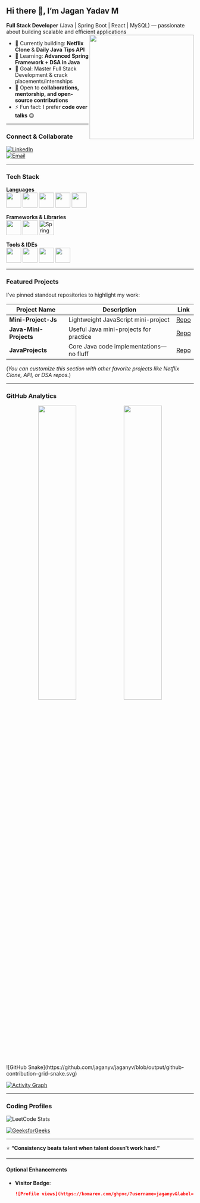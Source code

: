 ## Hi there 👋, I’m **Jagan Yadav M**

**Full Stack Developer** (Java | Spring Boot | React | MySQL) — passionate about building scalable and efficient applications  
<img align="right" width="280" src="https://i.pinimg.com/originals/47/f0/34/47f0342cec72b800463bf003eac1257e.gif">

- 🔭 Currently building: **Netflix Clone** & **Daily Java Tips API**  
- 🌱 Learning: **Advanced Spring Framework + DSA in Java**  
- 🎯 Goal: Master Full Stack Development & crack placements/internships  
- 🤝 Open to **collaborations, mentorship, and open-source contributions**  
- ⚡ Fun fact: I prefer **code over talks** 😉

---

###  Connect & Collaborate
[![LinkedIn](https://img.shields.io/badge/LinkedIn-0077B5?style=for-the-badge&logo=linkedin&logoColor=white)](https://www.linkedin.com/in/jaganyv/)  
[![Email](https://img.shields.io/badge/Gmail-D14836?style=for-the-badge&logo=gmail&logoColor=white)](mailto:jaganyv1@gmail.com)

---

###  Tech Stack

**Languages**  
<img height="40" width="40" src="https://img.icons8.com/color/48/java-coffee-cup-logo.png"/> <img height="40" width="40" src="https://img.icons8.com/color/48/javascript.png"/> <img height="40" width="40" src="https://img.icons8.com/color/48/html-5.png"/> <img height="40" width="40" src="https://img.icons8.com/color/48/css3.png"/> <img height="40" width="40" src="https://img.icons8.com/fluency/48/mysql-logo.png"/>

**Frameworks & Libraries**  
<img height="40" width="40" src="https://img.icons8.com/color/48/spring-logo.png"/> <img height="40" width="40" src="https://img.icons8.com/color/48/react-native.png"/> <img height="40" width="40" src="https://img.icons8.com/color/48/spring-logo.png" title="Spring Boot"/>


**Tools & IDEs**  
<img height="40" width="40" src="https://img.icons8.com/color/48/intellij-idea.png"/> <img height="40" width="40" src="https://img.icons8.com/color/48/eclipse.png"/> <img height="40" width="40" src="https://img.icons8.com/color/48/visual-studio-code-2019.png"/> <img height="40" width="40" src="https://img.icons8.com/color/48/git.png"/>

---

###  Featured Projects
I've pinned standout repositories to highlight my work:

| Project Name         | Description                                  | Link |
|----------------------|----------------------------------------------|------|
| **Mini-Project-Js**  | Lightweight JavaScript mini-project          | [Repo](https://github.com/jaganyv/Mini-Project-Js) |
| **Java-Mini-Projects** | Useful Java mini-projects for practice      | [Repo](https://github.com/jaganyv/Java-Mini-Projects) |
| **JavaProjects**     | Core Java code implementations—no fluff      | [Repo](https://github.com/jaganyv/JavaProjects) |

(*You can customize this section with other favorite projects like Netflix Clone, API, or DSA repos.*)

---

###  GitHub Analytics

<p align="center">
  <img src="https://github-readme-stats.vercel.app/api?username=jaganyv&show_icons=true&theme=tokyonight" width="45%"/>
  <img src="https://github-readme-streak-stats.herokuapp.com/?user=jaganyv&theme=tokyonight" width="45%"/>
</p>
![GitHub Snake](https://github.com/jaganyv/jaganyv/blob/output/github-contribution-grid-snake.svg)

[![Activity Graph](https://github-readme-activity-graph.vercel.app/graph?username=jaganyv&bg_color=0f0f0f&color=ffffff&line=4CAF50&point=ffffff&area=true&hide_border=true)](https://github.com/ashutosh00710/github-readme-activity-graph)

---

###  Coding Profiles
![LeetCode Stats](https://leetcard.jacoblin.cool/jaganyv?theme=dark&font=Source%20Code%20Pro&ext=contest)
  
[![GeeksforGeeks](https://img.shields.io/badge/GeeksforGeeks-0F9D58?style=for-the-badge&logo=GeeksforGeeks&logoColor=white)](https://www.geeksforgeeks.org/user/jaganyv/)

---

⭐ **“Consistency beats talent when talent doesn’t work hard.”**

---

####  Optional Enhancements
- **Visitor Badge**:  
  ```markdown
  ![Profile views](https://komarev.com/ghpvc/?username=jaganyv&label=Profile%20views&color=0e75b6&style=flat)


